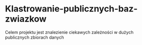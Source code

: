 # Klastrowanie-publicznych-baz-zwiazkow
Celem projektu jest znalezienie ciekawych zależności w dużych publicznych zbiorach danych
